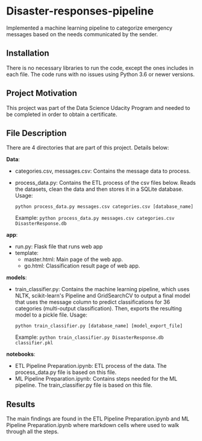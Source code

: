 # Disaster-responses-pipeline

Implemented a machine learning pipeline to categorize emergency messages based on the needs communicated by the sender.

## Installation

There is no necessary libraries to run the code, except the ones includes in each file. The code runs with no issues 
using Python 3.6 or newer versions.

## Project Motivation

This project was part of the Data Science Udacity Program and needed to be completed in order to obtain a certificate.

## File Description

There are 4 directories that are part of this project. Details below:

**Data**:
* categories.csv, messages.csv: Contains the message data to process.
* process_data.py: Contains the ETL process of the csv files below. Reads the datasets, clean the data and then stores 
  it in a SQLite database. Usage:
  
  ``python process_data.py messages.csv categories.csv [database_name]``
  
  Example: ``python process_data.py messages.csv categories.csv DisasterResponse.db``
  
**app**:
* run.py: Flask file that runs web app
* template: 
    * master.html: Main page of the web app.
    * go.html: Classification result page of web app.
    
**models**:
* train_classifier.py: Contains the machine learning pipeline, which uses NLTK, scikit-learn's Pipeline and GridSearchCV 
  to output a final model that uses the message column to predict classifications for 36 categories (multi-output 
  classification). Then, exports the resulting model to a pickle file. 
  Usage:
  
  ``python train_classifier.py [database_name] [model_export_file]``
  
  Example: ``python train_classifier.py DisasterResponse.db classifier.pkl``
    
**notebooks**:
* ETL Pipeline Preparation.ipynb: ETL process of the data. The process_data.py file is based on this file. 
* ML Pipeline Preparation.ipynb: Contains steps needed for the ML pipeline. The train_classifier.py file is based on
  this file.  
  
## Results

The main findings are found in the ETL Pipeline Preparation.ipynb and ML Pipeline Preparation.ipynb where markdown cells
where used to walk through all the steps. 